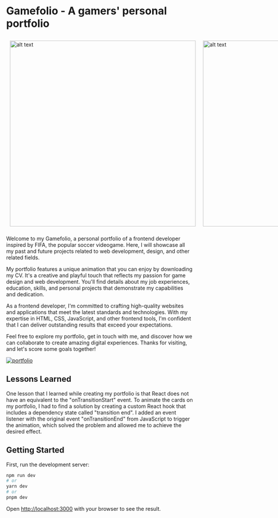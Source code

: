 # Gamefolio - A gamers' personal portfolio


<div style="display: flex; justify-content: space-evenly;">
 <img src="https://github.com/DavidGarciaManzana/gamefolio/blob/main/public/ss1.jpeg" alt="alt text" style="display:inline-block; margin:10px; height:500px;" />
  <img src="https://github.com/DavidGarciaManzana/gamefolio/blob/main/public/ss2.jpeg" alt="alt text" style="display:inline-block; margin:10px; height:500px;"/>
</div>



Welcome to my Gamefolio, a personal portfolio of a frontend developer inspired by FIFA, the popular soccer videogame. Here, I will showcase all my past and future projects related to web development, design, and other related fields.

My portfolio features a unique animation that you can enjoy by downloading my CV. It's a creative and playful touch that reflects my passion for game design and web development. You'll find details about my job experiences, education, skills, and personal projects that demonstrate my capabilities and dedication.

As a frontend developer, I'm committed to crafting high-quality websites and applications that meet the latest standards and technologies. With my expertise in HTML, CSS, JavaScript, and other frontend tools, I'm confident that I can deliver outstanding results that exceed your expectations.

Feel free to explore my portfolio, get in touch with me, and discover how we can collaborate to create amazing digital experiences. Thanks for visiting, and let's score some goals together!

[![portfolio](https://img.shields.io/badge/my_portfolio-000?style=for-the-badge&logo=ko-fi&logoColor=white)](https://brianerd.com/)

## Lessons Learned

One lesson that I learned while creating my portfolio is that React does not have an equivalent to the "onTransitionStart" event. To animate the cards on my portfolio, I had to find a solution by creating a custom React hook that includes a dependency state called "transition end". I added an event listener with the original event "onTransitionEnd" from JavaScript to trigger the animation, which solved the problem and allowed me to achieve the desired effect.

## Getting Started

First, run the development server:

```bash
npm run dev
# or
yarn dev
# or
pnpm dev
```

Open [http://localhost:3000](http://localhost:3000) with your browser to see the result.
